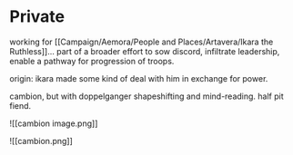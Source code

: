 
# Private
working for [[Campaign/Aemora/People and Places/Artavera/Ikara the Ruthless]]… part of a broader effort to sow discord, infiltrate leadership, enable a pathway for progression of troops.

origin: ikara made some kind of deal with him in exchange for power.

cambion, but with doppelganger shapeshifting and mind-reading. half pit fiend.

![[cambion image.png]]

![[cambion.png]]